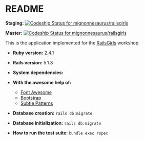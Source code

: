 # README

**Staging:** [ ![Codeship Status for mignonnesaurus/railsgirls](https://app.codeship.com/projects/271ef420-6fc6-0135-eab8-5e1fe49f8c28/status?branch=staging)](https://app.codeship.com/projects/242934)

**Master:** [ ![Codeship Status for mignonnesaurus/railsgirls](https://app.codeship.com/projects/271ef420-6fc6-0135-eab8-5e1fe49f8c28/status?branch=master)](https://app.codeship.com/projects/242934)

This is the application implemented for the [RailsGirls](http://guides.railsgirls.com/app) workshop.

* **Ruby version:** 2.4.1
* **Rails version:** 5.1.3

* **System dependencies:**

* **With the awesome help of:**
    * [Font Awesome](http://fontawesome.io/)
    * [Bootstrap](http://getbootstrap.com/)
    * [Subtle Patterns](www.toptal.com/designers/subtlepatterns/)

* **Database creation:** ```rails db:migrate```

* **Database initialization:** ```rails db:migrate```

* **How to run the test suite:** ```bundle exec rspec```
